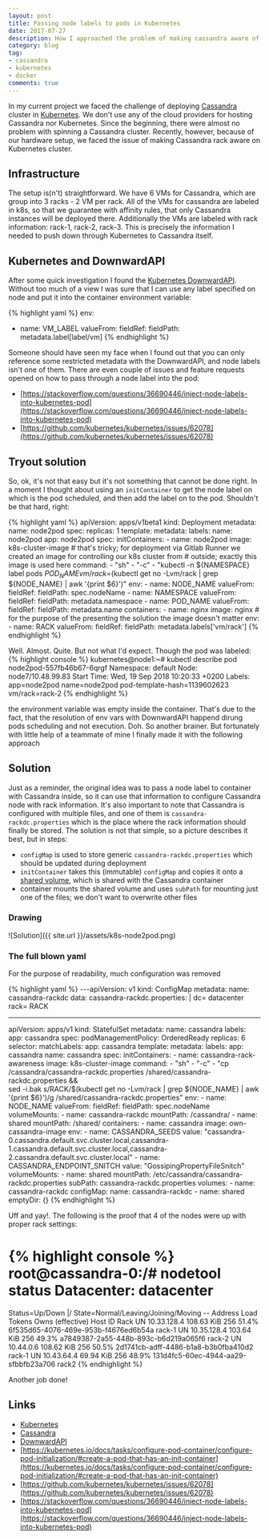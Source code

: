 ```yaml
---
layout: post
title: Passing node labels to pods in Kubernetes
date: 2017-07-27
description: How I approached the problem of making cassandra aware of racks in Kubernetes.
category: blog
tag:
- cassandra
- kubernetes
- docker
comments: true
---
```


In my current project we faced the challenge of deploying [Cassandra](http://cassandra.apache.org/) cluster in [Kubernetes](https://kubernetes.io/). We don't use any of the cloud providers for hosting Cassandra nor Kubernetes. Since the beginning, there were almost
no problem with spinning a Cassandra cluster. Recently, however, because of our hardware setup, we faced the issue of making Cassandra rack aware on Kubernetes cluster.

## Infrastructure

The setup is(n't) straightforward. We have 6 VMs for Cassandra, which are group into 3 racks - 2 VM per rack. All of the VMs for cassandra are labeled in k8s, so that we guarantee with affinity rules, that 
only Cassandra instances will be deployed there. Additionally the VMs are labeled with rack information: rack-1, rack-2, rack-3. This is precisely the information I needed to push down through Kubernetes
to Cassandra itself.

## Kubernetes and DownwardAPI

After some quick investigation I found the [Kubernetes DownwardAPI](https://kubernetes.io/docs/tasks/inject-data-application/environment-variable-expose-pod-information/#the-downward-api). Without too much of a 
view I was sure that I can use any label specified on node and put it into the container environment variable:

{% highlight yaml %}
env:
- name: VM_LABEL
  valueFrom:
    fieldRef:
      fieldPath: metadata.label[label/vm]
{% endhighlight %}

Someone should have seen my face when I found out that you can only reference some restricted metadata with the DownwardAPI, and node
labels isn't one of them. There are even couple of issues and feature requests opened on how to pass through a node label into the pod:
- [https://stackoverflow.com/questions/36690446/inject-node-labels-into-kubernetes-pod](https://stackoverflow.com/questions/36690446/inject-node-labels-into-kubernetes-pod)
- [https://github.com/kubernetes/kubernetes/issues/62078](https://github.com/kubernetes/kubernetes/issues/62078)

## Tryout solution

So, ok, it's not that easy but it's not something that cannot be done right. In a moment I thought about using an `initContainer` to get the node label on which is the pod scheduled, and then add the label on to the pod.
Shouldn't be that hard, right:

{% highlight yaml %}
apiVersion: apps/v1beta1
kind: Deployment
metadata:
  name: node2pod
spec:
  replicas: 1
  template:
    metadata:
      labels:
        name: node2pod
        app: node2pod
    spec:
      initContainers:
      - name: node2pod
        image: k8s-cluster-image # that's tricky; for deployment via Gitlab Runner we created an image for controlling our k8s cluster from 
                                 # outside; exactly this image is used here
        command:
        - "sh"
        - "-c"
        - "kubectl -n ${NAMESPACE} label pods ${POD_NAME} vm/rack=$(kubectl get no -Lvm/rack | grep ${NODE_NAME} | awk '{print $6}')"
        env:
        - name: NODE_NAME
          valueFrom:
            fieldRef:
              fieldPath: spec.nodeName
        - name: NAMESPACE
          valueFrom:
            fieldRef:
              fieldPath: metadata.namespace
        - name: POD_NAME
          valueFrom:
            fieldRef:
              fieldPath: metadata.name
      containers:
      - name: nginx
        image: nginx # for the purpose of the presenting the solution the image doesn't matter
        env:
        - name: RACK
          valueFrom:
            fieldRef:
              fieldPath: metadata.labels['vm/rack']
{% endhighlight %}

Well. Almost. Quite. But not what I'd expect. Though the pod was labeled:
{% highlight console %}
kubernetes@node1:~# kubectl describe pod node2pod-557fb46b67-6qrgf
Namespace:      default
Node:           node7/10.48.99.83
Start Time:     Wed, 19 Sep 2018 10:20:33 +0200
Labels:         app=node2pod
                name=node2pod
                pod-template-hash=1139602623
                vm/rack=rack-2 
{% endhighlight %}

the environment variable was empty inside the container. That's due to the fact, that the resolution of env vars with DownwardAPI happend dirung pods scheduling and not execution. Doh. So another brainer. But fortunately with little help of a teammate of mine I finally made
it with the following approach

## Solution

Just as a reminder, the original idea was to pass a node label to container with Cassandra inside, so it can use that information
to configure Cassandra node with rack information. It's also important to note that Cassandra is configured with multiple files,
and one of them is `cassandra-rackdc.properties` which is the place where the rack information should finally be stored. The solution is not that simple, so a picture describes it best, but in steps:
- `configMap` is used to store generic `cassandra-rackdc.properties` which should be updated during deployment
- `initContainer` takes this (immutable) `configMap` and copies it onto a [shared volume](https://kubernetes.io/docs/tasks/configure-pod-container/configure-pod-initialization/#create-a-pod-that-has-an-init-container), which is shared with the Cassandra container
- container mounts the shared volume and uses `subPath` for mounting just one of the files; we don't want to overwrite other files

### Drawing

![Solution]({{ site.url }}/assets/k8s-node2pod.png)

### The full blown yaml

For the purpose of readability, much configuration was removed

{% highlight yaml %}
---apiVersion: v1
kind: ConfigMap
metadata:
  name: cassandra-rackdc
data:
  cassandra-rackdc.properties: |
    dc= datacenter
    rack= RACK

---
apiVersion: apps/v1
kind: StatefulSet
metadata:
  name: cassandra
  labels:
    app: cassandra
spec:
  podManagementPolicy: OrderedReady
  replicas: 6
  selector:
    matchLabels:
      app: cassandra
  template:
    metadata:
      labels:
        app: cassandra
        name: cassandra
    spec:
      initContainers:
      - name: cassandra-rack-awareness
        image: k8s-cluster-image
        command:
        - "sh"
        - "-c"
        - "cp /cassandra/cassandra-rackdc.properties /shared/cassandra-rackdc.properties && \
           sed -i.bak s/RACK/$(kubectl get no -Lvm/rack | grep ${NODE_NAME} | awk '{print $6}')/g /shared/cassandra-rackdc.properties"
        env:
        - name: NODE_NAME
          valueFrom:
            fieldRef:
              fieldPath: spec.nodeName
        volumeMounts:
        - name: cassandra-rackdc
          mountPath: /cassandra/
        - name: shared
          mountPath: /shared/
      containers:
      - name: cassandra
        image: own-cassandra-image
        env:
        - name: CASSANDRA_SEEDS
          value: "cassandra-0.cassandra.default.svc.cluster.local,cassandra-1.cassandra.default.svc.cluster.local,cassandra-2.cassandra.default.svc.cluster.local"
        - name: CASSANDRA_ENDPOINT_SNITCH 
          value: "GossipingPropertyFileSnitch"
        volumeMounts:
        - name: shared
          mountPath: /etc/cassandra/cassandra-rackdc.properties
          subPath: cassandra-rackdc.properties
      volumes:
      - name: cassandra-rackdc
        configMap:
          name: cassandra-rackdc
      - name: shared
        emptyDir: {}
{% endhighlight %}

Uff and yay!. The following is the proof that 4 of the nodes were up with proper rack settings:

{% highlight console %}
root@cassandra-0:/# nodetool status
Datacenter: datacenter
==============
Status=Up/Down
|/ State=Normal/Leaving/Joining/Moving
--  Address      Load       Tokens       Owns (effective)  Host ID                               Rack
UN  10.33.128.4  108.63 KiB  256          51.4%             6f535d65-4076-469e-953b-f4676ed6b54a  rack-1
UN  10.35.128.4  103.64 KiB  256          49.3%             a7849387-2a55-448b-893c-b6d219a065f6  rack-2
UN  10.44.0.6    108.62 KiB  256          50.5%             2d1741cb-adff-4486-b1a8-b3b0fba410d2  rack-1
UN  10.43.64.4   69.94 KiB  256          48.9%             131d4fc5-60ec-4944-aa29-sfbbfb23a706  rack2
{% endhighlight %}

Another job done!

## Links

- [Kubernetes](https://kubernetes.io/)
- [Cassandra](http://cassandra.apache.org/)
- [DownwardAPI](https://kubernetes.io/docs/tasks/inject-data-application/environment-variable-expose-pod-information/#the-downward-api)
- [https://kubernetes.io/docs/tasks/configure-pod-container/configure-pod-initialization/#create-a-pod-that-has-an-init-container](https://kubernetes.io/docs/tasks/configure-pod-container/configure-pod-initialization/#create-a-pod-that-has-an-init-container)
- [https://github.com/kubernetes/kubernetes/issues/62078](https://github.com/kubernetes/kubernetes/issues/62078)
- [https://stackoverflow.com/questions/36690446/inject-node-labels-into-kubernetes-pod](https://stackoverflow.com/questions/36690446/inject-node-labels-into-kubernetes-pod)